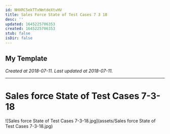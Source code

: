 ```yaml
---
id: NHXRC5ekTTxNmtdeXtvHV
title: Sales Force State of Test Cases 7 3 18
desc: ''
updated: 1645225706353
created: 1645225706353
stub: false
isDir: false
---
```

My Template
---

_Created at 2018-07-11._
_Last updated at 2018-07-11._




---

# Sales force State of Test Cases 7-3-18


![Sales force State of Test Cases 7-3-18.jpg](assets/Sales force State of Test Cases 7-3-18.jpg)

